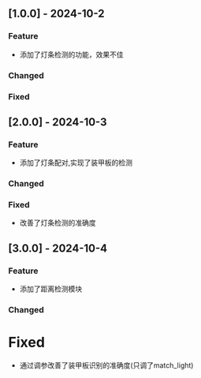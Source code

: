 ## [1.0.0] - 2024-10-2

### Feature 

- 添加了灯条检测的功能，效果不佳

### Changed 

### Fixed 

## [2.0.0] - 2024-10-3

### Feature

- 添加了灯条配对,实现了装甲板的检测

### Changed

### Fixed

- 改善了灯条检测的准确度

## [3.0.0] - 2024-10-4
### Feature
- 添加了距离检测模块

### Changed

# Fixed
- 通过调参改善了装甲板识别的准确度(只调了match_light)